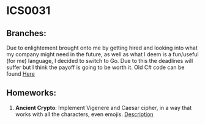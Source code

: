 # ICS0031 

## Branches:

Due to enlightement brought onto me by getting hired and looking into what my company might need in the future, as well as what I deem is a fun/useful (for me) language, I decided to switch to Go.
Due to this the deadlines will suffer but I think the payoff is going to be worth it.
Old C# code can be found [Here](https://gitlab.cs.ttu.ee/damshv/ics0031-2020f/-/tree/old)

## Homeworks:

1. __Ancient Crypto__: Implement Vigenere and Caesar cipher, in a way that works with all the characters, even emojis. [Description](./HW_1_Ancient_Crypto/description.md)
